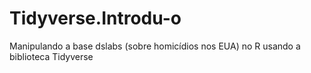 # Tidyverse.Introdu-o
Manipulando a base dslabs (sobre homicídios nos EUA) no R usando a biblioteca Tidyverse
